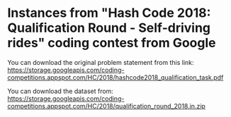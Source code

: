 # Instances from "Hash Code 2018: Qualification Round - Self-driving rides" coding contest from Google 

You can download the original problem statement from this link: https://storage.googleapis.com/coding-competitions.appspot.com/HC/2018/hashcode2018_qualification_task.pdf

You can download the dataset from: https://storage.googleapis.com/coding-competitions.appspot.com/HC/2018/qualification_round_2018.in.zip
